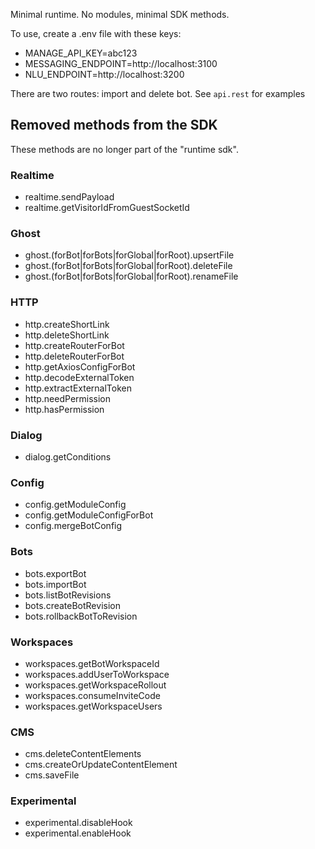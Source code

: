 Minimal runtime. No modules, minimal SDK methods.

To use, create a .env file with these keys:

- MANAGE_API_KEY=abc123
- MESSAGING_ENDPOINT=http://localhost:3100
- NLU_ENDPOINT=http://localhost:3200

There are two routes: import and delete bot. See `api.rest` for examples

## Removed methods from the SDK

These methods are no longer part of the "runtime sdk".

### Realtime

- realtime.sendPayload
- realtime.getVisitorIdFromGuestSocketId

### Ghost

- ghost.(forBot|forBots|forGlobal|forRoot).upsertFile
- ghost.(forBot|forBots|forGlobal|forRoot).deleteFile
- ghost.(forBot|forBots|forGlobal|forRoot).renameFile

### HTTP

- http.createShortLink
- http.deleteShortLink
- http.createRouterForBot
- http.deleteRouterForBot
- http.getAxiosConfigForBot
- http.decodeExternalToken
- http.extractExternalToken
- http.needPermission
- http.hasPermission

### Dialog

- dialog.getConditions

### Config

- config.getModuleConfig
- config.getModuleConfigForBot
- config.mergeBotConfig

### Bots

- bots.exportBot
- bots.importBot
- bots.listBotRevisions
- bots.createBotRevision
- bots.rollbackBotToRevision

### Workspaces

- workspaces.getBotWorkspaceId
- workspaces.addUserToWorkspace
- workspaces.getWorkspaceRollout
- workspaces.consumeInviteCode
- workspaces.getWorkspaceUsers

### CMS

- cms.deleteContentElements
- cms.createOrUpdateContentElement
- cms.saveFile

### Experimental

- experimental.disableHook
- experimental.enableHook
